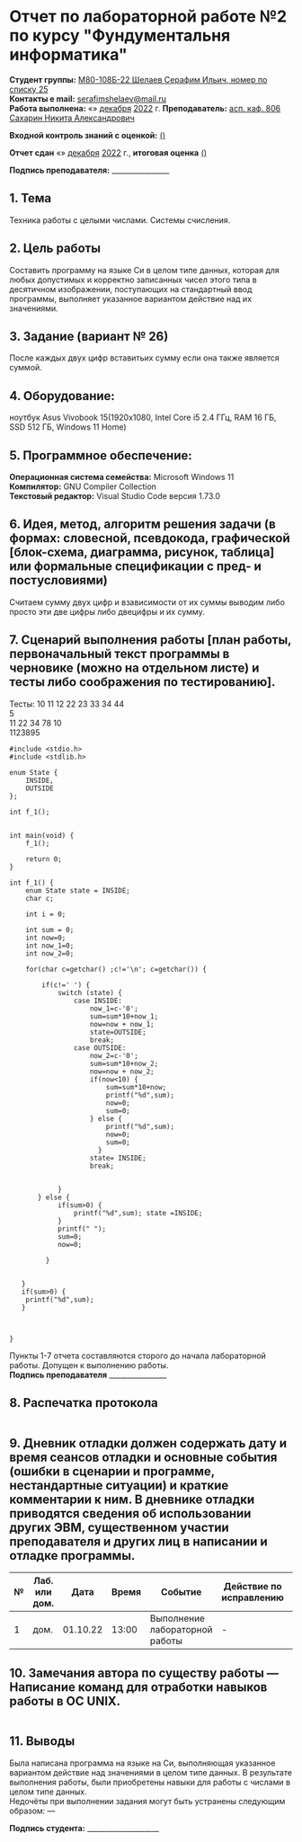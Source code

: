 # Отчет по лабораторной работе №2 по курсу "Фундументальня информатика" 
<b>Студент группы:</b> <ins>М80-108Б-22 Шелаев Серафим Ильич, номер по списку 25</ins>  
<b>Контакты e mail:</b> <ins>serafimshelaev@mail.ru</ins>  
<b>Работа выполнена:</b> «» <ins>декабря</ins> <ins>2022</ins> г.
<b>Преподаватель:</b> <ins>асп. каф. 806 Сахарин Никита Александрович</ins>

<b>Входной контроль знаний с оценкой:</b> <ins> ()</ins>

<b>Отчет сдан</b> «» <ins>декабря</ins> <ins>2022</ins> г., <b>итоговая оценка</b> <ins> ()</ins>                                                          

<b>Подпись преподавателя:</b> ________________
## 1. Тема
Техника работы с целыми числами. Системы счисления.  
## 2. Цель работы
Составить программу на языке Си в целом типе данных, которая для любых допустимых и корректно записанных чисел этого типа в десятичном изображении, поступающих на стандартный ввод программы, выполняет указанное вариантом действие над их значениями.  
## 3. Задание (вариант № 26)
После каждых двух цифр вставитьих сумму если она также является суммой.  
## 4. Оборудование:
ноутбук  Asus Vivobook 15(1920x1080, Intel Core i5 2.4 ГГц, RAM 16 ГБ, SSD 512 ГБ, Windows 11 Home)
## 5. Программное обеспечение:
<b>Операционная система семейства:</b> Microsoft Windows 11<br/> 
<b>Компилятор:</b> GNU Compiler Collection<br/>
<b>Текстовый редактор:</b> Visual Studio Code версия 1.73.0<br/>
## 6. Идея, метод, алгоритм решения задачи (в формах: словесной, псевдокода, графической [блок-схема, диаграмма, рисунок, таблица] или формальные спецификации с пред- и постусловиями)
Считаем сумму двух цифр и взависимости от их суммы выводим либо просто эти две цифры либо двецифры и их сумму.  

 
## 7. Сценарий выполнения работы [план работы, первоначальный текст программы в черновике (можно на отдельном листе) и тесты либо соображения по тестированию]. 
Тесты:
10 11 12 22 23 33 34 44  
5  
11 22 34 78 10  
1123895  

```
#include <stdio.h>
#include <stdlib.h>

enum State {
    INSIDE,
    OUTSIDE
};

int f_1();


int main(void) {
    f_1();

    return 0;
}

int f_1() {
    enum State state = INSIDE;
    char c;
   
    int i = 0;

    int sum = 0;
    int now=0;
    int now_1=0;
    int now_2=0;
   
    for(char c=getchar() ;c!='\n'; c=getchar()) {
      
        if(c!=' ') {
            switch (state) {
                case INSIDE:
                    now_1=c-'0';
                    sum=sum*10+now_1;
                    now=now + now_1;
                    state=OUTSIDE;
                    break;
                case OUTSIDE:
                    now_2=c-'0';
                    sum=sum*10+now_2;
                    now=now + now_2;
                    if(now<10) {
                        sum=sum*10+now;
                        printf("%d",sum);
                        now=0;
                        sum=0;
                    } else {
                        printf("%d",sum);
                        now=0;
                        sum=0;
                      }
                    state= INSIDE;
                    break;
                
                
            }
       } else { 
            if(sum>0) { 
                printf("%d",sum); state =INSIDE;
            }
            printf(" ");
            sum=0;
            now=0;
        
         }
       
       
   }
   if(sum>0) {
    printf("%d",sum);
   }
       
   
    
}
```



Пункты 1-7 отчета составляются сторого до начала лабораторной работы.
Допущен к выполнению работы.  
<b>Подпись преподавателя</b> ________________
## 8. Распечатка протокола 
```
```
## 9. Дневник отладки должен содержать дату и время сеансов отладки и основные события (ошибки в сценарии и программе, нестандартные ситуации) и краткие комментарии к ним. В дневнике отладки приводятся сведения об использовании других ЭВМ, существенном участии преподавателя и других лиц в написании и отладке программы.

| № |  Лаб. или дом. | Дата | Время | Событие | Действие по исправлению | Примечание |
| ------ | ------ | ------ | ------ | ------ | ------ | ------ |
| 1 | дом. | 01.10.22 | 13:00 | Выполнение лабораторной работы | - | - |
## 10. Замечания автора по существу работы — Написание команд для отработки навыков работы в ОС UNIX.
```
```
## 11. Выводы
Была написана программа на языке на Си, выполняющая указанное вариантом действие над значениями в целом типе данных. В результате выполнения работы, были приобретены навыки для работы с числами в целом типе данных.  
Недочёты при выполнении задания могут быть устранены следующим образом: —

<b>Подпись студента:</b> ____________________




